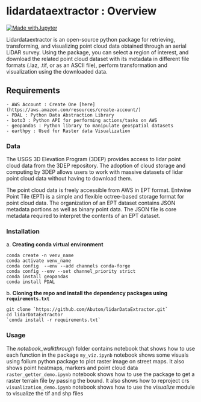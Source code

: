 # lidardataextractor : Overview

[![Made withJupyter](https://img.shields.io/badge/Made%20with-Jupyter-orange?style=for-the-badge&logo=Jupyter)](https://jupyter.org/try)

Lidardataextractor is an open-source python package for retrieving, transforming, and visualizing point cloud data obtained through an aerial LiDAR survey. Using the package, you can select a region of interest, and download the related point cloud dataset with its metadata in different file formats (.laz, .tif, or as an ASCII file), perform transformation and visualization using the downloaded data.

## Requirements

    - AWS Account : Create One [here](https://aws.amazon.com/resources/create-account/)
    - PDAL : Python Data Abstraction Library
    - boto3 : Python API for performing actions/tasks on AWS
    - geopandas : Python library to manipulate geospatial datasets
    - earthpy : Used for Raster data Visualization
    
### Data

The USGS 3D Elevation Program (3DEP) provides access to lidar point cloud data from the 3DEP repository. The adoption of cloud storage and computing by 3DEP allows users to work with massive datasets of lidar point cloud data without having to download them.

The point cloud data is freely accessible from AWS in EPT format. Entwine Point Tile (EPT) is a simple and flexible octree-based storage format for point cloud data. The organization of an EPT dataset contains JSON metadata portions as well as binary point data. The JSON file is core metadata required to interpret the contents of an EPT dataset.

### Installation

a. **Creating conda virtual environment**

    conda create -n venv_name
    conda activate venv_name
    conda config  --env --add channels conda-forge
    conda config --env --set channel_priority strict
    conda install geopandas
    conda install PDAL

b. **Cloning the repo and install the dependency packages using `requirements.txt`**

    git clone `https://github.com/Abuton/lidarDataExtractor.git`
    cd lidarDataExtractor
    `conda install -r requirements.txt`

### Usage

The *notebook_walkthrough* folder contains notebook that shows how to use each function in the package
    `my_viz.ipynb` notebook shows some visuals using folium python package to plot raster image on street maps. It also shows point heatmaps, markers and point cloud data
    `raster_getter_demo.ipynb` notebook shows how to use the package to get a raster terrain file by passing the bound. It also shows how to reproject crs
    `visualization_demo.ipynb` notebook shows how to use the *visualize* module to visualize the tif and shp files
